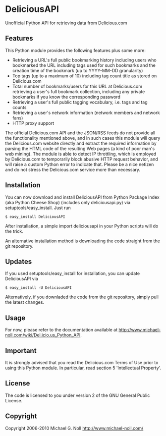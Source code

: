 DeliciousAPI
============

Unofficial Python API for retrieving data from Delicious.com

Features
--------

This Python module provides the following features plus some more:

* Retrieving a URL's full public bookmarking history including users who bookmarked the URL including tags used for such bookmarks and the creation time of the bookmark (up to YYYY-MM-DD granularity)
* Top tags (up to a maximum of 10) including tag count title as stored on Delicious.com
* Total number of bookmarks/users for this URL at Delicious.com retrieving a user's full bookmark collection, including any private bookmarks if you know the corresponding password
* Retrieving a user's full public tagging vocabulary, i.e. tags and tag counts
* Retrieving a user's network information (network members and network fans)
* HTTP proxy support

The official Delicious.com API and the JSON/RSS feeds do not provide all the functionality mentioned above, and in such cases this module will query the Delicious.com website directly and extract the required information by parsing the HTML code of the resulting Web pages (a kind of poor man's web mining). The module is able to detect IP throttling, which is employed by Delicious.com to temporarily block abusive HTTP request behavior, and will raise a custom Python error to indicate that. Please be a nice netizen and do not stress the Delicious.com service more than necessary.  

Installation
------------

You can now download and install DeliciousAPI from Python Package Index (aka Python Cheese Shop) (includes only deliciousapi.py) via setuptools/easy_install. Just run

    $ easy_install DeliciousAPI

After installation, a simple import deliciousapi in your Python scripts will do the trick.

An alternative installation method is downloading the code straight from the git repository.

Updates
-------

If you used setuptools/easy_install for installation, you can update DeliciousAPI via

    $ easy_install -U DeliciousAPI

Alternatively, if you downladed the code from the git repository, simply pull the latest changes.

Usage
-----

For now, please refer to the documentation available at http://www.michael-noll.com/wiki/Del.icio.us_Python_API.

Important
---------

It is strongly advised that you read the Delicious.com Terms of Use prior to using this Python module. In particular, read section 5 'Intellectual Property'.

License
-------

The code is licensed to you under version 2 of the GNU General Public License.

Copyright
---------

Copyright 2006-2010 Michael G. Noll <http://www.michael-noll.com/>

